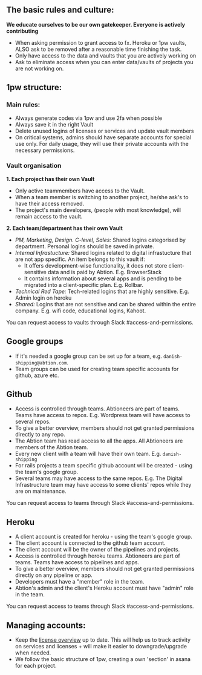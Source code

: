 ## The basic rules and culture:

**We educate ourselves to be our own gatekeeper. Everyone is actively contributing**

  - When asking permission to grant access to fx. Heroku or 1pw vaults, ALSO ask to be removed after a reasonable time finishing the task. 
  - Only have access to the data and vaults that you are actively working on
  - Ask to eliminate access when you can enter data/vaults of projects you are not working on.

## 1pw structure:

### Main rules:
  - Always generate codes via 1pw and use 2fa when possible
  - Always save it in the right Vault
  - Delete unused logins of licenses or services and update vault members
  - On critical systems, admins should have separate accounts for special use only. For daily usage, they will use their private accounts with the necessary permissions.
  
### Vault organisation

**1. Each project has their own Vault**

  - Only active teammembers have access to the Vault. 
  - When a team member is switching to another project, he/she ask's to have their access removed.
  - The project's main developers, (people with most knowledge), will remain access to the vault.

**2. Each team/department has their own Vault**

  - _PM, Marketing, Design. C-level, Sales:_ Shared logins categorised by department. Personal logins should be saved in private.
  - _Internal Infrastucture:_ Shared logins related to digital infrastucture that are not app specific. An item belongs to this vault if:
    - It offers development-wise functionality, it does not store client-sensitive data and is paid by Abtion. E.g. BrowserStack
    -  It contains information about several apps and is pending to be migrated into a client-specific plan. E.g. Rollbar.
  - _Technical Red Tape:_ Tech-related logins that are highly sensitive. E.g. Admin login on heroku
  - _Shared:_ Logins that are not sensitive and can be shared within the entire company. E.g. wifi code, educational logins, Kahoot.

You can request access to vaults through Slack #access-and-permissions.

## Google groups
- If it's needed a google group can be set up for a team, e.g. `danish-shipping@abtion.com`.
- Team groups can be used for creating team specific accounts for github, azure etc.

## Github

- Access is controlled through teams. Abtioneers are part of teams. Teams have access to repos. E.g. Wordpress team will have access to several repos.
- To give a better overview, members should not get granted permissions directly to any repo. 
- The Abtion team has read access to all the apps. All Abtioneers are members of the Abtion team.
- Every new client with a team will have their own team. E.g. `danish-shipping`
- For rails projects a team specific github account will be created - using the team's google group.
- Several teams may have access to the same repos. E.g. The Digital Infrastructure team may have access to some clients' repos while they are on maintenance.

You can request access to teams through Slack #access-and-permissions.

## Heroku

- A client account is created for heroku - using the team's google group.
- The client account is connected to the github team account.
- The client account will be the owner of the pipelines and projects.
- Access is controlled through heroku teams. Abtioneers are part of teams. Teams have access to pipelines and apps.
- To give a better overview, members should not get granted permissions directly on any pipeline or app.
- Developers must have a "member" role in the team.
- Abtion's admin and the client's Heroku account must have "admin" role in the team.

You can request access to teams through Slack #access-and-permissions.

## Managing accounts:

  - Keep the [license overview](https://app.asana.com/0/1149529931138025/list) up to date. This will help us to track activity on services and licenses + will make it easier to downgrade/upgrade when needed. 
  - We follow the basic structure of 1pw, creating a own 'section' in asana for each project. 
